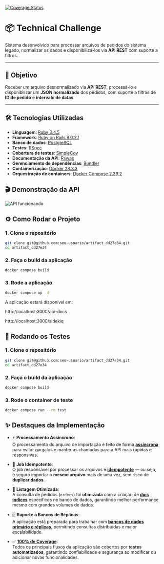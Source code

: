 [![Coverage Status](https://coveralls.io/repos/github/flaviogf/artifact_dd27e34/badge.svg?branch=main)](https://coveralls.io/github/flaviogf/artifact_dd27e34?branch=main)

# 📦 Technical Challenge

Sistema desenvolvido para processar arquivos de pedidos do sistema legado, normalizar os dados e disponibilizá-los via **API REST** com suporte a filtros.

---

## 🚀 **Objetivo**

Receber um arquivo desnormalizado via **API REST**, processá-lo e disponibilizar um **JSON normalizado** dos pedidos, com suporte a filtros de **ID de pedido** e **intervalo de datas**.

---

## 🛠 **Tecnologias Utilizadas**

- **Linguagem**: [Ruby 3.4.5](https://www.ruby-lang.org/)
- **Framework**: [Ruby on Rails 8.0.2.1](https://rubyonrails.org/)
- **Banco de dados**: [PostgreSQL](https://www.postgresql.org/)
- **Testes**: [RSpec](https://rspec.info/)
- **Cobertura de testes**: [SimpleCov](https://github.com/simplecov-ruby/simplecov)
- **Documentação da API**: [Rswag](https://github.com/rswag/rswag)
- **Gerenciamento de dependências**: [Bundler](https://bundler.io/)
- **Containerização**: [Docker 28.3.3](https://www.docker.com/)
- **Orquestração de containers**: [Docker Compose 2.39.2](https://docs.docker.com/compose/)

## 🎬 Demonstração da API

![API funcionando](https://github.com/user-attachments/assets/c041c8f9-1584-40ed-82c6-fb2e62f42a05)

## ⚙️ Como Rodar o Projeto

### 1. Clone o repositório

```bash
git clone git@github.com:seu-usuario/artifact_dd27e34.git
cd artifact_dd27e34
```

### 2. Faça o build da aplicação

```bash
docker compose build
```

### 3. Rode a aplicação

```bash
docker compose up -d
```

A aplicação estará disponível em:

http://localhost:3000/api-docs

http://localhost:3000/sidekiq

## 🧪 Rodando os Testes

### 1. Clone o repositório

```bash
git clone git@github.com:seu-usuario/artifact_dd27e34.git
cd artifact_dd27e34
```

### 2. Faça o build da aplicação

```bash
docker compose build
```

### 3. Rode o container de teste

```bash
docker compose run --rm test
```

## ✨ Destaques da Implementação

- ⚡ **Processamento Assíncrono**:  
  O processamento do arquivo de importação é feito de forma **[assíncrona](https://github.com/flaviogf/artifact_dd27e34/blob/main/app/controllers/api/v1/imports_controller.rb#L46)** para evitar gargalos e manter as chamadas para a API mais rápidas e responsivas.

- 🔄 **Job Idempotente**:  
  O job responsável por processar os arquivos é **[idempotente](https://github.com/flaviogf/artifact_dd27e34/blob/main/app/sidekiq/import_job.rb#L27)** — ou seja, é seguro importar o **mesmo arquivo** mais de uma vez, sem risco de **duplicar dados**.

- 🚀 **Listagem Otimizada**:  
  A consulta de pedidos (`orders`) foi **otimizada** com a criação de **[dois índices](https://github.com/flaviogf/artifact_dd27e34/pull/18)** específicos no banco de dados, garantindo melhor performance mesmo com grandes volumes de dados.

- 🗄️ **Suporte a Bancos de Réplicas**:  
  A aplicação está preparada para trabalhar com **[bancos de dados primário e réplicas](https://github.com/flaviogf/artifact_dd27e34/blob/main/app/controllers/api/v1/products_controller.rb#L18)**, permitindo consultas distribuídas e maior escalabilidade.
  
- ✅ **[100% de Coverage](https://coveralls.io/github/flaviogf/artifact_dd27e34?branch=main)**:  
  Todos os principais fluxos da aplicação são cobertos por **testes automatizados**, garantindo confiabilidade e segurança ao modificar ou adicionar novas funcionalidades.
